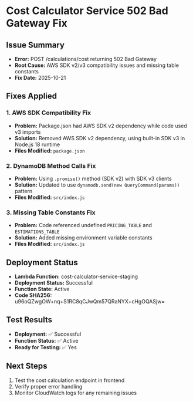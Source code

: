 # Cost Calculator Service 502 Bad Gateway Fix

## Issue Summary
- **Error:** POST /calculations/cost returning 502 Bad Gateway
- **Root Cause:** AWS SDK v2/v3 compatibility issues and missing table constants
- **Fix Date:** 2025-10-21

## Fixes Applied

### 1. AWS SDK Compatibility Fix
- **Problem:** Package.json had AWS SDK v2 dependency while code used v3 imports
- **Solution:** Removed AWS SDK v2 dependency, using built-in SDK v3 in Node.js 18 runtime
- **Files Modified:** `package.json`

### 2. DynamoDB Method Calls Fix
- **Problem:** Using `.promise()` method (SDK v2) with SDK v3 clients
- **Solution:** Updated to use `dynamodb.send(new QueryCommand(params))` pattern
- **Files Modified:** `src/index.js`

### 3. Missing Table Constants Fix
- **Problem:** Code referenced undefined `PRICING_TABLE` and `ESTIMATIONS_TABLE`
- **Solution:** Added missing environment variable constants
- **Files Modified:** `src/index.js`

## Deployment Status
- **Lambda Function:** cost-calculator-service-staging
- **Deployment Status:** Successful
- **Function State:** Active
- **Code SHA256:** u96oQZwgOW+nq+S1RC8qCJwQm57QRaNYX+cHgOQASjw=

## Test Results
- **Deployment:** ✅ Successful
- **Function Status:** ✅ Active
- **Ready for Testing:** ✅ Yes

## Next Steps
1. Test the cost calculation endpoint in frontend
2. Verify proper error handling
3. Monitor CloudWatch logs for any remaining issues